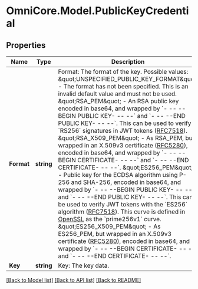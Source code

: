 # OmniCore.Model.PublicKeyCredential

## Properties

Name | Type | Description | Notes
------------ | ------------- | ------------- | -------------
**Format** | **string** | Format: The format of the key.  Possible values:   \&quot;UNSPECIFIED_PUBLIC_KEY_FORMAT\&quot; - The format has not been specified. This is an invalid default value and must not be used.   \&quot;RSA_PEM\&quot; - An RSA public key encoded in base64, and wrapped by &#x60;- -- --BEGIN PUBLIC KEY- -- --&#x60; and &#x60;- -- --END PUBLIC KEY- -- --&#x60;. This can be used to verify &#x60;RS256&#x60; signatures in JWT tokens ([RFC7518]( https://www.ietf.org/rfc/rfc7518.txt)).   \&quot;RSA_X509_PEM\&quot; - As RSA_PEM, but wrapped in an X.509v3 certificate ([RFC5280]( https://www.ietf.org/rfc/rfc5280.txt)), encoded in base64, and wrapped by &#x60;- -- --BEGIN CERTIFICATE- -- --&#x60; and &#x60;- -- --END CERTIFICATE- -- --&#x60;.   \&quot;ES256_PEM\&quot; - Public key for the ECDSA algorithm using P-256 and SHA-256, encoded in base64, and wrapped by &#x60;- -- --BEGIN PUBLIC KEY- -- --&#x60; and &#x60;- -- --END PUBLIC KEY- -- --&#x60;. This can be used to verify JWT tokens with the &#x60;ES256&#x60; algorithm ([RFC7518](https://www.ietf.org/rfc/rfc7518.txt)). This curve is defined in [OpenSSL](https://www.openssl.org/) as the &#x60;prime256v1&#x60; curve.   \&quot;ES256_X509_PEM\&quot; - As ES256_PEM, but wrapped in an X.509v3 certificate ([RFC5280]( https://www.ietf.org/rfc/rfc5280.txt)), encoded in base64, and wrapped by &#x60;- -- --BEGIN CERTIFICATE- -- --&#x60; and &#x60;- -- --END CERTIFICATE- -- --&#x60;. | 
**Key** | **string** | Key: The key data. | [optional] 

[[Back to Model list]](../README.md#documentation-for-models) [[Back to API list]](../README.md#documentation-for-api-endpoints) [[Back to README]](../README.md)

